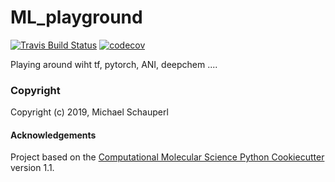 ML_playground
==============================
[//]: # (Badges)
[![Travis Build Status](https://travis-ci.com/REPLACE_WITH_OWNER_ACCOUNT/ML_playground.svg?branch=master)](https://travis-ci.com/REPLACE_WITH_OWNER_ACCOUNT/ML_playground)
[![codecov](https://codecov.io/gh/REPLACE_WITH_OWNER_ACCOUNT/ML_playground/branch/master/graph/badge.svg)](https://codecov.io/gh/REPLACE_WITH_OWNER_ACCOUNT/ML_playground/branch/master)

Playing around wiht tf, pytorch, ANI, deepchem ....

### Copyright

Copyright (c) 2019, Michael Schauperl


#### Acknowledgements
 
Project based on the 
[Computational Molecular Science Python Cookiecutter](https://github.com/molssi/cookiecutter-cms) version 1.1.
